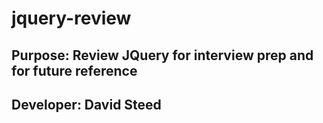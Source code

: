 # jquery-review

## Purpose:  Review JQuery for interview prep and for future reference

## Developer:  David Steed
